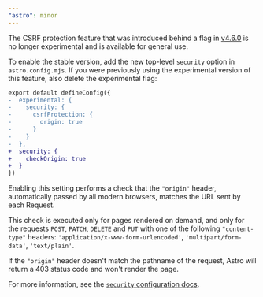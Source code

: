```yaml
---
"astro": minor
---
```


The CSRF protection feature that was introduced behind a flag in [v4.6.0](https://github.com/withastro/astro/blob/main/packages/astro/CHANGELOG.md#460) is no longer experimental and is available for general use. 

To enable the stable version, add the new top-level `security` option in `astro.config.mjs`. If you were previously using the experimental version of this feature, also delete the experimental flag:

```diff
export default defineConfig({
-  experimental: {
-    security: {
-      csrfProtection: {
-        origin: true
-      }
-    }
-  },
+  security: {
+    checkOrigin: true
+  }
})
```

Enabling this setting performs a check that the `"origin"` header, automatically passed by all modern browsers, matches the URL sent by each Request.

This check is executed only for pages rendered on demand, and only for the requests `POST`, `PATCH`, `DELETE` and `PUT` with one of the following `"content-type"` headers: `'application/x-www-form-urlencoded'`, `'multipart/form-data'`, `'text/plain'`.

If the `"origin"` header doesn't match the pathname of the request, Astro will return a 403 status code and won't render the page.

For more information, see the [`security` configuration docs](https://docs.astro.build/en/reference/configuration-reference/#security).
